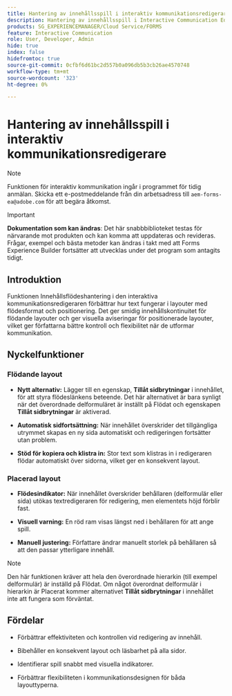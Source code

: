 ```yaml
---
title: Hantering av innehållsspill i interaktiv kommunikationsredigerare
description: Hantering av innehållsspill i Interactive Communication Editor förbättrar textens funktion i layouterna Flödat och Placerad.
products: SG_EXPERIENCEMANAGER/Cloud Service/FORMS
feature: Interactive Communication
role: User, Developer, Admin
hide: true
index: false
hidefromtoc: true
source-git-commit: 0cfbf6d61bc2d557b0a096db5b3cb26ae4570748
workflow-type: tm+mt
source-wordcount: '323'
ht-degree: 0%

---
```



# Hantering av innehållsspill i interaktiv kommunikationsredigerare

>[!NOTE]
>
> Funktionen för interaktiv kommunikation ingår i programmet för tidig anmälan. Skicka ett e-postmeddelande från din arbetsadress till `aem-forms-ea@adobe.com` för att begära åtkomst.

>[!IMPORTANT]
>
> **Dokumentation som kan ändras**: Det här snabbbiblioteket testas för närvarande mot produkten och kan komma att uppdateras och revideras. Frågar, exempel och bästa metoder kan ändras i takt med att Forms Experience Builder fortsätter att utvecklas under det program som antagits tidigt.

## Introduktion

Funktionen Innehållsflödeshantering i den interaktiva kommunikationsredigeraren förbättrar hur text fungerar i layouter med flödesformat och positionering.
Det ger smidig innehållskontinuitet för flödande layouter och ger visuella aviseringar för positionerade layouter, vilket ger författarna bättre kontroll och flexibilitet när de utformar kommunikation.

## Nyckelfunktioner

### Flödande layout

- **Nytt alternativ:**
Lägger till en egenskap, **Tillåt sidbrytningar** i innehållet, för att styra flödeslänkens beteende. Det här alternativet är bara synligt när det överordnade delformuläret är inställt på Flödat och egenskapen **Tillåt sidbrytningar** är aktiverad.

- **Automatisk sidfortsättning:**
När innehållet överskrider det tillgängliga utrymmet skapas en ny sida automatiskt och redigeringen fortsätter utan problem.

- **Stöd för kopiera och klistra in:**
Stor text som klistras in i redigeraren flödar automatiskt över sidorna, vilket ger en konsekvent layout.

### Placerad layout

- **Flödesindikator:**
När innehållet överskrider behållaren (delformulär eller sida) utökas textredigeraren för redigering, men elementets höjd förblir fast.

- **Visuell varning:**
En röd ram visas längst ned i behållaren för att ange spill.

- **Manuell justering:**
Författare ändrar manuellt storlek på behållaren så att den passar ytterligare innehåll.

>[!NOTE]
>
> Den här funktionen kräver att hela den överordnade hierarkin (till exempel delformulär) är inställd på Flödat. Om något överordnat delformulär i hierarkin är Placerat kommer alternativet **Tillåt sidbrytningar** i innehållet inte att fungera som förväntat.

## Fördelar

- Förbättrar effektiviteten och kontrollen vid redigering av innehåll.

- Bibehåller en konsekvent layout och läsbarhet på alla sidor.

- Identifierar spill snabbt med visuella indikatorer.

- Förbättrar flexibiliteten i kommunikationsdesignen för båda layouttyperna.
